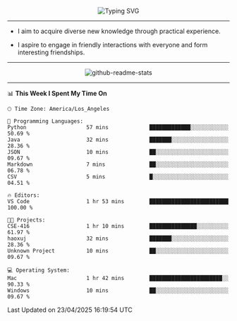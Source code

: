 <p align="center">
  <img src="https://readme-typing-svg.demolab.com?font=Fira+Code&weight=500&size=32&duration=2500&pause=1600&center=true&vCenter=true&random=false&width=1024&height=64&lines=Hi+there+%F0%9F%91%8B;I'm+delighted+you+could+make+it+here+%F0%9F%8E%89;I'm+Harry%2C+a+college+student+still+finding+my+way" alt="Typing SVG" />
</p>


---


- I aim to acquire diverse new knowledge through practical experience.

- I aspire to engage in friendly interactions with everyone and form interesting friendships.


---


<p align="center">
  <img src="https://github-readme-stats.vercel.app/api?username=Harry-Jing&show_icons=true" alt="github-readme-stats"/>
</p>


---

<!--START_SECTION:waka-->
📊 **This Week I Spent My Time On** 

```text
🕑︎ Time Zone: America/Los_Angeles

💬 Programming Languages: 
Python                   57 mins             █████████████░░░░░░░░░░░░   50.69 % 
Java                     32 mins             ███████░░░░░░░░░░░░░░░░░░   28.36 % 
JSON                     10 mins             ██░░░░░░░░░░░░░░░░░░░░░░░   09.67 % 
Markdown                 7 mins              ██░░░░░░░░░░░░░░░░░░░░░░░   06.78 % 
CSV                      5 mins              █░░░░░░░░░░░░░░░░░░░░░░░░   04.51 % 

🔥 Editors: 
VS Code                  1 hr 53 mins        █████████████████████████   100.00 % 

🐱‍💻 Projects: 
CSE-416                  1 hr 10 mins        ███████████████░░░░░░░░░░   61.97 % 
haoxuj                   32 mins             ███████░░░░░░░░░░░░░░░░░░   28.36 % 
Unknown Project          10 mins             ██░░░░░░░░░░░░░░░░░░░░░░░   09.67 % 

💻 Operating System: 
Mac                      1 hr 42 mins        ███████████████████████░░   90.33 % 
Windows                  10 mins             ██░░░░░░░░░░░░░░░░░░░░░░░   09.67 % 
```


 Last Updated on 23/04/2025 16:19:54 UTC
<!--END_SECTION:waka-->
